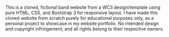 This is a cloned, fictional band website from a WC3 design/template using pure HTML, CSS, and Bootstrap 3 for responsive layout. I have made this cloned website from scratch purely for educational purposes only, as a personal project to showcase in my website portfolio. No intended design and copyright infringement, and all rights belong to their respective owners.
